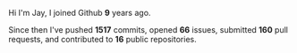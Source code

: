 Hi I'm Jay, I joined Github **9** years ago.

Since then I've pushed **1517** commits, opened **66** issues, submitted **160** pull requests, and contributed to **16** public repositories.
